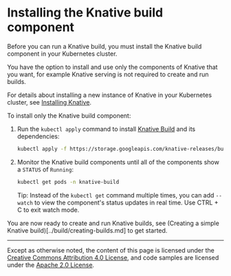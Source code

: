 # Installing the Knative build component

Before you can run a Knative build, you must install the Knative build
component in your Kubernetes cluster.

You have the option to install and use only the components of Knative that you
want, for example Knative serving is not required to create and run builds.

For details about installing a new instance of Knative in your Kubernetes
cluster, see [Installing Knative](../install/README.md).

To install only the Knative build component:

1. Run the `kubectl apply` command to install
   [Knative Build](https://github.com/knative/build) and its dependencies:
    ```bash
    kubectl apply -f https://storage.googleapis.com/knative-releases/build/latest/release.yaml
    ```
1. Monitor the Knative build components until all of the components show a
   `STATUS` of `Running`:
    ```bash
    kubectl get pods -n knative-build
    ```

    Tip: Instead of the `kubectl get` command multiple times, you can add
    `--watch` to view the component's status updates in real time.
    Use CTRL + C to exit watch mode.

You are now ready to create and run Knative builds, see
(Creating a simple Knative build)[../build/creating-builds.md] to get started.

---

Except as otherwise noted, the content of this page is licensed under the
[Creative Commons Attribution 4.0 License](https://creativecommons.org/licenses/by/4.0/),
and code samples are licensed under the
[Apache 2.0 License](https://www.apache.org/licenses/LICENSE-2.0).
